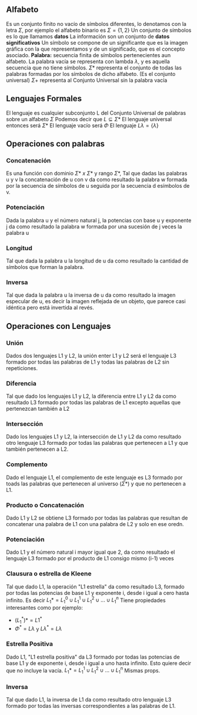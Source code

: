 ## Alfabeto
Es un conjunto finito no vacío de símbolos diferentes, lo denotamos con la letra $\Sigma$, por ejemplo el alfabeto binario es $\Sigma = \{1,2\}$ 
Un conjunto de símbolos es lo que llamamos **datos**
La información son un conjunto de **datos significativos**
Un símbolo se compone de un significante que es la imagen gráfica con la que representamos y de un significado, que es el concepto asociado.
**Palabra:** secuencia finita de símbolos pertenecientes aun alfabeto.
La palabra vacía se representa con lambda $\lambda$, y es aquella secuencia que no tiene símbolos.
$\Sigma*$ representa el conjunto de todas las palabras formadas por los símbolos de dicho alfabeto. (Es el conjunto universal)
$\Sigma+$ representa al Conjunto Universal sin la palabra vacía

## Lenguajes Formales
El lenguaje es cualquier subconjunto L del Conjunto Universal de palabras sobre un alfabeto $\Sigma$
Podemos decir que $L \subseteq \Sigma*$ 
El lenguaje universal entonces será $\Sigma*$
El lenguaje vacío será $\Phi$
El lenguaje $L\lambda = \{\lambda\}$ 

## Operaciones con palabras
### Concatenación
Es una función con dominio $\Sigma* \ x \ \Sigma*$ y rango $\Sigma *$, Tal que dadas las palabras u y v la concatenación de u con v da como resultado la palabra w formada por la secuencia de símbolos de u seguida por la secuencia d esímbolos de v.
### Potenciación
Dada la palabra u y el número natural j, la potencias con base u y exponente j da como resultado la palabra w formada por una sucesión de j veces la palabra u

### Longitud
Tal que dada la palabra u la longitud de u da como resultado la cantidad de símbolos que forman la palabra.

### Inversa
Tal que dada la palabra u la inversa de u da como resultado la imagen especular de u, es decir la imagen reflejada de un objeto, que parece casi idéntica pero está invertida al revés.

## Operaciones con Lenguajes

### Unión
Dados dos lenguajes L1 y L2, la unión enter L1 y L2 será el lenguaje L3 formado por todas las palabras de L1 y todas las palabras de L2 sin repeticiones.

### Diferencia
Tal que dado los lenguajes L1 y L2, la diferencia entre L1 y L2 da como resultado L3 formado por todas las palabras de L1 excepto aquellas que pertenezcan también a L2

### Intersección
Dado los lenguajes L1 y L2, la intersección de L1 y L2 da como resultado otro lenguaje L3 formado por todas las palabras que pertenecen a L1 y que también pertenecen a L2.

### Complemento
Dado el lenguaje L1, el complemento de este lenguaje es L3 formado por toads las palabras que pertenecen al universo ($\Sigma*$) y que no pertenecen a L1.

### Producto o Concatenación
Dado L1 y L2 se obtiene L3 formado por todas las palabras que resultan de concatenar una palabra de L1 con una palabra de L2 y solo en ese oredn.

### Potenciación
Dado L1 y el número natural i mayor igual que 2, da como resultado el lenguaje L3 formado por el producto de L1 consigo mismo (i-1) veces

### Clausura o estrella de Kleene
Tal que dado L1, la operación "L1 estrella" da como resultado L3, formado por todas las potencias de base L1 y exponente i, desde i igual a cero hasta infinito.
Es decir
$L_1* = L_1^0 \cup L_1^1 \cup L_1^2 \cup ... \cup L_1^n$ 
Tiene propiedades interesantes como por ejemplo:
- $(L_1^*)*=L1^*$
- $\Phi^* = L\lambda$ y $L\lambda^* = L\lambda$ 

### Estrella Positiva
Dado L1, "L1 estrella positiva" da L3 formado por todas las potencias de base L1 y de exponente i, desde i igual a uno hasta infinito.
Esto quiere decir que no incluye la vacía.
$L_1* = L_1^1 \cup L_1^2 \cup ... \cup L_1^n$ 
Mismas props.

### Inversa
Tal que dado L1, la inversa de L1 da como resultado otro lenguaje L3 formado por todas las inversas correspondientes a las palabras de L1.
